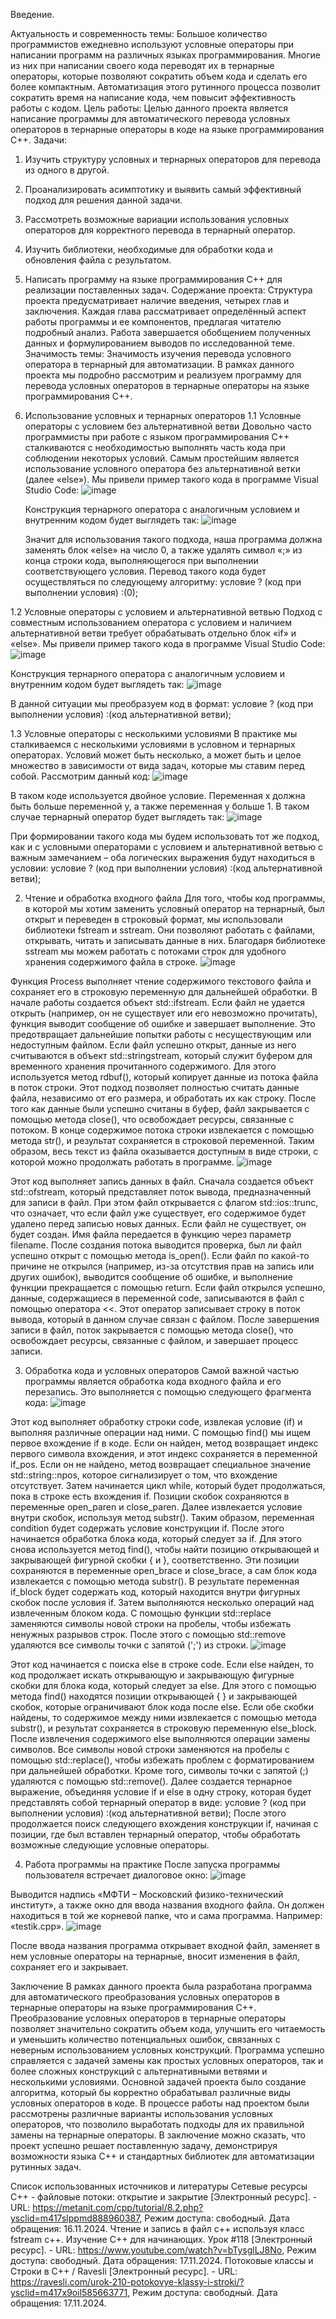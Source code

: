 Введение.

Актуальность и современность темы: Большое количество программистов ежедневно используют условные операторы при написании программ на различных языках программирования. Многие из них при написании своего кода переводят их в тернарные операторы, которые позволяют сократить объем кода и сделать его более компактным. Автоматизация этого рутинного процесса позволит сократить время на написание кода, чем повысит эффективность работы с кодом.
Цель работы: Целью данного проекта является написание программы для автоматического перевода условных операторов в тернарные операторы в коде на языке программирования C++.
Задачи:
1.	Изучить структуру условных и тернарных операторов для перевода из одного в другой.
2.	Проанализировать асимптотику и выявить самый эффективный подход для решения данной задачи.
3.	Рассмотреть возможные вариации использования условных операторов для корректного перевода в тернарный оператор.
4.	Изучить библиотеки, необходимые для обработки кода и обновления файла с результатом.
5.	Написать программу на языке программирования C++ для реализации поставленных задач.
Содержание проекта: Структура проекта предусматривает наличие введения, четырех глав и заключения. Каждая глава рассматривает определённый аспект работы программы и ее компонентов, предлагая читателю подробный анализ. Работа завершается обобщением полученных данных и формулированием выводов по исследованной теме.
Значимость темы: Значимость изучения перевода условного оператора в тернарный для автоматизации.
В рамках данного проекта мы подробно рассмотрим и реализуем программу для перевода условных операторов в тернарные операторы на языке программирования C++.

1. Использование условных и тернарных операторов
1.1 Условные операторы с условием без альтернативной ветви
Довольно часто программисты при работе с языком программирования C++ сталкиваются с необходимостью выполнять часть кода при соблюдении некоторых условий. Самым простейшим является использование условного оператора без альтернативной ветки (далее «else»). Мы привели пример такого кода в программе Visual Studio Code:
![image](https://github.com/user-attachments/assets/a99b96e5-30d0-419b-b817-7b5b822c6969)

 
	Конструкция тернарного оператора с аналогичным условием и внутренним кодом будет выглядеть так:
![image](https://github.com/user-attachments/assets/e1e88a3c-a47e-4d66-bd6f-e6b2ee651fb3)

 
	Значит для использования такого подхода, наша программа должна заменять блок «else» на число 0, а также удалять символ «;» из конца строки кода, выполняющегося при выполнении соответствующего условия.
Перевод такого кода будет осуществляться по следующему алгоритму:
условие ? (код при выполнении условия) ∶(0);

1.2 Условные операторы с условием и альтернативной ветвью
	Подход с совместным использованием оператора с условием и наличием альтернативной ветви требует обрабатывать отдельно блок «if» и «else». Мы привели пример такого кода в программе Visual Studio Code:
![image](https://github.com/user-attachments/assets/293a7bd8-7b6d-488d-bf4f-659053a2149e)

 
Конструкция тернарного оператора с аналогичным условием и внутренним кодом будет выглядеть так:
![image](https://github.com/user-attachments/assets/4ea7e191-1b53-48db-9601-523847f2a02f)

 
В данной ситуации мы преобразуем код в формат:
условие ? (код при выполнении условия) ∶(код альтернативной ветви);

1.3 Условные операторы с несколькими условиями
В практике мы сталкиваемся с несколькими условиями в условном и тернарных операторах. Условий может быть несколько, а может быть и целое множество в зависимости от вида задач, которые мы ставим перед собой. Рассмотрим данный код:
![image](https://github.com/user-attachments/assets/ee948e58-8466-404c-8186-ca6378fc6b43)

 
В таком коде используется двойное условие. Переменная x должна быть больше переменной y, а также переменная y больше 1. В таком случае тернарный оператор будет выглядеть так:
![image](https://github.com/user-attachments/assets/3f02ae9b-6731-467e-85d6-d762a09596ba)

 
При формировании такого кода мы будем использовать тот же подход, как и с условными операторами с условием и альтернативной ветвью с важным замечанием – оба логических выражения будут находиться в условии:
условие ? (код при выполнении условия) ∶(код альтернативной ветви);

2. Чтение и обработка входного файла
Для того, чтобы код программы, в которой мы хотим заменить условный оператор на тернарный, был открыт и переведен в строковый формат, мы использовали библиотеки fstream и sstream. Они позволяют работать с файлами, открывать, читать и записывать данные в них. Благодаря библиотеке sstream мы можем работать с потоками строк для удобного хранения содержимого файла в строке.
![image](https://github.com/user-attachments/assets/b251865a-40b5-4455-9fb1-3c407503eeec)

 
Функция Process выполняет чтение содержимого текстового файла и сохраняет его в строковую переменную для дальнейшей обработки. В начале работы создается объект std::ifstream. Если файл не удается открыть (например, он не существует или его невозможно прочитать), функция выводит сообщение об ошибке и завершает выполнение. Это предотвращает дальнейшие попытки работы с несуществующим или недоступным файлом.
Если файл успешно открыт, данные из него считываются в объект std::stringstream, который служит буфером для временного хранения прочитанного содержимого. Для этого используется метод rdbuf(), который копирует данные из потока файла в поток строки. Этот подход позволяет полностью считать данные файла, независимо от его размера, и обработать их как строку.
После того как данные были успешно считаны в буфер, файл закрывается с помощью метода close(), что освобождает ресурсы, связанные с потоком.
В конце содержимое потока строки извлекается с помощью метода str(), и результат сохраняется в строковой переменной. Таким образом, весь текст из файла оказывается доступным в виде строки, с которой можно продолжать работать в программе. 
![image](https://github.com/user-attachments/assets/00f72cd7-f60e-41c9-9340-273eabde0eaa)

 
Этот код выполняет запись данных в файл. Сначала создается объект std::ofstream, который представляет поток вывода, предназначенный для записи в файл. При этом файл открывается с флагом std::ios::trunc, что означает, что если файл уже существует, его содержимое будет удалено перед записью новых данных. Если файл не существует, он будет создан. Имя файла передается в функцию через параметр filename.
После создания потока выводится проверка, был ли файл успешно открыт с помощью метода is_open(). Если файл по какой-то причине не открылся (например, из-за отсутствия прав на запись или других ошибок), выводится сообщение об ошибке, и выполнение функции прекращается с помощью return.
Если файл открылся успешно, данные, содержащиеся в переменной code, записываются в файл с помощью оператора <<. Этот оператор записывает строку в поток вывода, который в данном случае связан с файлом. После завершения записи в файл, поток закрывается с помощью метода close(), что освобождает ресурсы, связанные с файлом, и завершает процесс записи.

3. Обработка кода и условных операторов
	Самой важной частью программы является обработка кода входного файла и его перезапись. Это выполняется с помощью следующего фрагмента кода:
![image](https://github.com/user-attachments/assets/af441b92-5bcb-4844-96a4-d7f0bb186f8e)

 
Этот код выполняет обработку строки code, извлекая условие (if) и выполняя различные операции над ними. С помощью find() мы ищем первое вхождение if в коде. Если он найден, метод возвращает индекс первого символа вхождения, и этот индекс сохраняется в переменной if_pos. Если он не найдено, метод возвращает специальное значение std::string::npos, которое сигнализирует о том, что вхождение отсутствует.
Затем начинается цикл while, который будет продолжаться, пока в строке есть вхождения if. Позиции скобок сохраняются в переменные open_paren и close_paren. Далее извлекается условие внутри скобок, используя метод substr(). Таким образом, переменная condition будет содержать условие конструкции if.
После этого начинается обработка блока кода, который следует за if. Для этого снова используется метод find(), чтобы найти позицию открывающей и закрывающей фигурной скобки { и }, соответственно. Эти позиции сохраняются в переменные open_brace и close_brace, а сам блок кода извлекается с помощью метода substr(). В результате переменная if_block будет содержать код, который находится внутри фигурных скобок после условия if.
Затем выполняются несколько операций над извлеченным блоком кода. С помощью функции std::replace заменяются символы новой строки на пробелы, чтобы избежать ненужных разрывов строк. После этого с помощью std::remove удаляются все символы точки с запятой (';') из строки.
![image](https://github.com/user-attachments/assets/cfbcf99d-f936-4382-bc58-d1beba28877a)

 
Этот код начинается с поиска else в строке code. Если else найден, то код продолжает искать открывающую и закрывающую фигурные скобки для блока кода, который следует за else. Для этого с помощью метода find() находятся позиции открывающей { } и закрывающей скобок, которые ограничивают блок кода после else. Если обе скобки найдены, то содержимое между ними извлекается с помощью метода substr(), и результат сохраняется в строковую переменную else_block.
После извлечения содержимого else выполняются операции замены символов. Все символы новой строки заменяются на пробелы с помощью std::replace(), чтобы избежать проблем с форматированием при дальнейшей обработки. Кроме того, символы точки с запятой (;) удаляются с помощью std::remove().
Далее создается тернарное выражение, объединяя условие if и else в одну строку, которая будет представлять собой тернарный оператор в виде:
условие ? (код при выполнении условия) ∶(код альтернативной ветви);
После этого продолжается поиск следующего вхождения конструкции if, начиная с позиции, где был вставлен тернарный оператор, чтобы обработать возможные следующие условные операторы.


4. Работа программы на практике
После запуска программы пользователя встречает диалоговое окно:
![image](https://github.com/user-attachments/assets/d5499446-2362-471e-a546-3dd35e31b32c)

 
Выводится надпись «МФТИ – Московский физико-технический институт», а также окно для ввода названия входного файла. Он должен находиться в той же корневой папке, что и сама программа. Например: «testik.cpp».
![image](https://github.com/user-attachments/assets/427dd5ae-72a3-4b40-9344-e40d7e717e59)

 
После ввода названия программа открывает входной файл, заменяет в нем условные операторы на тернарные, вносит изменения в файл, сохраняет его  и закрывает.

Заключение
В рамках данного проекта была разработана программа для автоматического преобразования условных операторов в тернарные операторы на языке программирования C++. Преобразование условных операторов в тернарные операторы позволяет значительно сократить объем кода, улучшить его читаемость и уменьшить количество потенциальных ошибок, связанных с неверным использованием условных конструкций. Программа успешно справляется с задачей замены как простых условных операторов, так и более сложных конструкций с альтернативными ветвями и несколькими условиями.
Основной задачей проекта было создание алгоритма, который бы корректно обрабатывал различные виды условных операторов в коде. В процессе работы над проектом были рассмотрены различные варианты использования условных операторов, что позволило выработать подходы для их правильной замены на тернарные операторы.
В заключение можно сказать, что проект успешно решает поставленную задачу, демонстрируя возможности языка C++ и стандартных библиотек для автоматизации рутинных задач.

Список использованных источников и литературы
Сетевые ресурсы
	C++ - файловые потоки: открытие и закрытие [Электронный ресурс]. - URL: https://metanit.com/cpp/tutorial/8.2.php?ysclid=m417slppmd888960387, Режим доступа: свободный. Дата обращения: 16.11.2024.
	Чтение и запись в файл с++ используя класс fstream c++. Изучение С++ для начинающих. Урок #118 [Электронный ресурс]. - URL: https://www.youtube.com/watch?v=bTysglLJ8No, Режим доступа: свободный. Дата обращения: 17.11.2024.
	Потоковые классы и Строки в С++ / Ravesli [Электронный ресурс]. - URL: https://ravesli.com/urok-210-potokovye-klassy-i-stroki/?ysclid=m417x9oil585663771, Режим доступа: свободный. Дата обращения: 17.11.2024.
